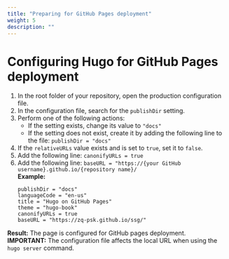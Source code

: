```yaml
---
title: "Preparing for GitHub Pages deployment"
weight: 5
description: ""
---
```

# Configuring Hugo for GitHub Pages deployment

1. In the root folder of your repository, open the production configuration file.
2. In the configuration file, search for the `publishDir` setting.
3. Perform one of the following actions:
   - If the setting exists, change its value to `"docs"`
   - If the setting does not exist, create it by adding the following line to the file: `publishDir = "docs"`
4. If the `relativeURLs` value exists and is set to `true`, set it to `false`.
5. Add the following line: `canonifyURLs = true`
6. Add the following line: `baseURL = "https://{your GitHub username}.github.io/{repository name}/`  
**Example:**  
   ```
   publishDir = "docs"
   languageCode = "en-us"
   title = "Hugo on GitHub Pages"
   theme = "hugo-book"
   canonifyURLs = true
   baseURL = "https://zq-psk.github.io/ssg/"
   ```
**Result:** The page is configured for GitHub pages deployment.  
**IMPORTANT:** The configuration file affects the local URL when using the `hugo server` command.